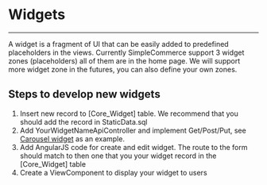 # Widgets

---

A widget is a fragment of UI that can be easily added to predefined placeholders in the views. Currently SimpleCommerce support 3 widget zones (placeholders) all of them are in the home page. We will support more widget zone in the futures, you can also define your own zones.

## Steps to develop new widgets

1. Insert new record to [Core_Widget] table. We recommend that you should add the record in StaticData.sql
2. Add YourWidgetNameApiController and implement Get/Post/Put, see [Carousel widget](https://github.com/simplcommerce/SimplCommerce/blob/master/src/Modules/SimplCommerce.Module.Cms/Controllers/CarouselWidgetApiController.cs) as an example. 
3. Add AngularJS code for create and edit widget. The route to the form should match to then one that you your widget record in the [Core_Widget] table
4. Create a ViewComponent to display your widget to users






